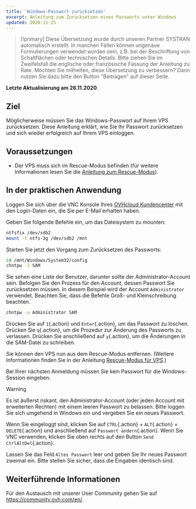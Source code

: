 ```yaml
---
title: 'Windows-Passwort zurücksetzen'
excerpt: Anleitung zum Zurücksetzen eines Passworts unter Windows
updated: 2020-11-25
---
```


> [!primary]
> Diese Übersetzung wurde durch unseren Partner SYSTRAN automatisch erstellt. In manchen Fällen können ungenaue Formulierungen verwendet worden sein, z.B. bei der Beschriftung von Schaltflächen oder technischen Details. Bitte ziehen Sie im Zweifelsfall die englische oder französische Fassung der Anleitung zu Rate. Möchten Sie mithelfen, diese Übersetzung zu verbessern? Dann nutzen Sie dazu bitte den Button "Beitragen" auf dieser Seite.
>

**Letzte Aktualisierung am 26.11.2020**

## Ziel

Möglicherweise müssen Sie das Windows-Passwort auf Ihrem VPS zurücksetzen. Diese Anleitung erklärt, wie Sie Ihr Passwort zurücksetzen und sich wieder erfolgreich auf Ihrem VPS einloggen.

## Voraussetzungen

- Der VPS muss sich im Rescue-Modus befinden (für weitere Informationen lesen Sie die [Anleitung zum Rescue-Modus](/pages/cloud/vps/rescue)).

## In der praktischen Anwendung

Loggen Sie sich über die VNC Konsole Ihres [OVHcloud Kundencenter](https://www.ovh.com/auth/?action=gotomanager&from=https://www.ovh.de/&ovhSubsidiary=de) mit den Login-Daten ein, die Sie per E-Mail erhalten haben.

Geben Sie folgende Befehle ein, um das Dateisystem zu mounten:

```sh
ntfsfix /dev/sdb2
mount -t ntfs-3g /dev/sdb2 /mnt
```

Starten Sie jetzt den Vorgang zum Zurücksetzen des Passworts:

```sh
cd /mnt/Windows/System32/config
chntpw -l SAM
```

Sie sehen eine Liste der Benutzer, darunter sollte der Administrator-Account sein. Befolgen Sie den Prozess für den Account, dessen Passwort Sie zurücksetzen müssen. In diesem Beispiel wird der Account `Administrator` verwendet. Beachten Sie, dass die Befehle Groß- und Kleinschreibung beachten.

```sh
chntpw -u Administrator SAM
```

Drücken Sie auf `1`{.action} und `Enter`{.action}, um das Passwort zu löschen. Drücken Sie `q`{.action}, um die Prozedur zur Änderung des Passworts zu verlassen. Drücken Sie anschließend auf `y`{.action}, um die Änderungen in die SAM-Datei zu schreiben.

Sie können den VPS nun aus dem Rescue-Modus entfernen. (Weitere Informationen finden Sie in der Anleitung [Rescue-Modus für VPS](/pages/cloud/vps/rescue).)

Bei Ihrer nächsten Anmeldung müssen Sie kein Passwort für die Windows-Session eingeben.

> [!warning]
>
> Es ist äußerst riskant, den Administrator-Account (oder jeden Account mit erweiterten Rechten) mit einem leeren Passwort zu belassen. Bitte loggen Sie sich umgehend in Windows ein und vergeben Sie ein neues Passwort.
> 

Wenn Sie eingeloggt sind, klicken Sie auf `CTRL`{.action} + `ALT`{.action} + `DELETE`{.action} und anschließend auf `Passwort ändern`{.action}. Wenn Sie VNC verwenden, klicken Sie oben rechts auf den Button `Send CtrlAltDel`{.action}.

Lassen Sie das Feld `Altes Passwort` leer und geben Sie Ihr neues Passwort zweimal ein. Bitte stellen Sie sicher, dass die Eingaben identisch sind.

## Weiterführende Informationen

Für den Austausch mit unserer User Community gehen Sie auf <https://community.ovh.com/en/>.
